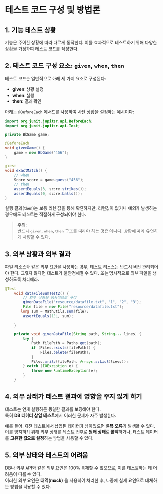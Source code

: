 # 테스트 코드 구성 및 방법론

## 1. 기능 테스트 상황
기능은 주어진 상황에 따라 다르게 동작한다. 이를 효과적으로 테스트하기 위해 다양한 상황을 가정하여 테스트 코드를 작성한다.

## 2. 테스트 코드 구성 요소: `given`, `when`, `then`
테스트 코드는 일반적으로 아래 세 가지 요소로 구성된다:

- **given**: 상황 설정
- **when**: 실행
- **then**: 결과 확인

아래는 `@BeforeEach` 메서드를 사용하여 사전 상황을 설정하는 예시이다:

```java
import org.junit.jupiter.api.BeforeEach;
import org.junit.jupiter.api.Test;

private BbGame game;

@BeforeEach
void givenGame() {
    game = new BbGame("456");
}

@Test
void exactMatch() {
    // when
    Score score = game.guess("456");
    // then
    assertEquals(3, score.strikes());
    assertEquals(0, score.balls());
}

```
실행 결과(`then`)는 보통 리턴 값을 통해 확인하지만, 리턴값이 없거나 예외가 발생하는 경우에도 테스트는 적절하게 구성되어야 한다.

> **주의**:  
> 반드시 `given`, `when`, `then` 구조를 따라야 하는 것은 아니다. 상황에 따라 유연하게 사용할 수 있다.

## 3. 외부 상황과 외부 결과
파일 리소스와 같은 외부 요인을 사용하는 경우, 테스트 리소스는 반드시 버전 관리되어야 한다.
그렇지 않다면 테스트가 불안정해질 수 있다. 또는 명시적으로 외부 파일을 생성하도록 처리해라.

```java
@Test
    void dataFileSumTest2() {
        // 외부 상황을 명시적으로 구성
        givenDataFile("resource/datafile.txt", "1", "2", "3");
        File file = new File("resource/datafile.txt");
       long sum = MathUtils.sum(file);
        assertEquals(10L, sum);
        
    }

    private void givenDataFile(String path, String... lines) {
        try {
            Path filePath = Paths.get(path);
            if (Files.exists(filePath)) {
                Files.delete(filePath);
            }
            Files.write(filePath, Arrays.asList(lines));
        } catch (IOException e) {
            throw new RuntimeException(e);
        }
    }
```

## 4. 외부 상태가 테스트 결과에 영향을 주지 않게 하기
테스트는 언제 실행하든 동일한 결과를 보장해야 한다.  
특히 **DB 데이터 삽입 테스트**에서 이러한 문제가 자주 발생한다.

예를 들어, 이전 테스트에서 삽입된 데이터가 남아있으면 **중복 오류**가 발생할 수 있다.  
이를 방지하기 위해 외부 상태를 테스트 전후로 **원래 상태로 롤백**하거나, 테스트 데이터를 **고유한 값으로 설정**하는 방법을 사용할 수 있다.


## 5. 외부 상태와 테스트의 어려움
DB나 외부 API와 같은 외부 요인은 100% 통제할 수 없으므로, 이를 테스트하는 데 어려움이 따를 수 있다.   
이러한 외부 요인은 **대역(mock)** 을 사용하여 처리한 후, 나중에 실제 요인으로 대체하는 방법을 사용할 수 있다.


